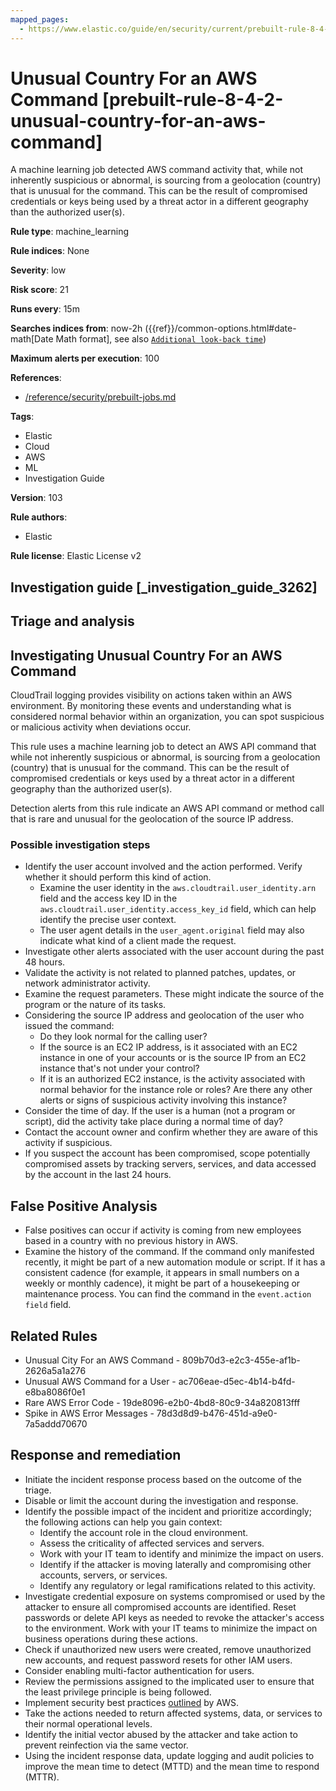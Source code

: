 ```yaml
---
mapped_pages:
  - https://www.elastic.co/guide/en/security/current/prebuilt-rule-8-4-2-unusual-country-for-an-aws-command.html
---
```


# Unusual Country For an AWS Command [prebuilt-rule-8-4-2-unusual-country-for-an-aws-command]

A machine learning job detected AWS command activity that, while not inherently suspicious or abnormal, is sourcing from a geolocation (country) that is unusual for the command. This can be the result of compromised credentials or keys being used by a threat actor in a different geography than the authorized user(s).

**Rule type**: machine_learning

**Rule indices**: None

**Severity**: low

**Risk score**: 21

**Runs every**: 15m

**Searches indices from**: now-2h ({{ref}}/common-options.html#date-math[Date Math format], see also [`Additional look-back time`](docs-content://solutions/security/detect-and-alert/create-detection-rule.md#rule-schedule))

**Maximum alerts per execution**: 100

**References**:

* [/reference/security/prebuilt-jobs.md](/reference/prebuilt-jobs.md)

**Tags**:

* Elastic
* Cloud
* AWS
* ML
* Investigation Guide

**Version**: 103

**Rule authors**:

* Elastic

**Rule license**: Elastic License v2

## Investigation guide [_investigation_guide_3262]

## Triage and analysis

## Investigating Unusual Country For an AWS Command

CloudTrail logging provides visibility on actions taken within an AWS environment. By monitoring these events and understanding what is considered normal behavior within an organization, you can spot suspicious or malicious activity when deviations occur.

This rule uses a machine learning job to detect an AWS API command that while not inherently suspicious or abnormal, is sourcing from a geolocation (country) that is unusual for the command. This can be the result of compromised credentials or keys used by a threat actor in a different geography than the authorized user(s).

Detection alerts from this rule indicate an AWS API command or method call that is rare and unusual for the geolocation of the source IP address.

### Possible investigation steps

- Identify the user account involved and the action performed. Verify whether it should perform this kind of action.
    - Examine the user identity in the `aws.cloudtrail.user_identity.arn` field and the access key ID in the `aws.cloudtrail.user_identity.access_key_id` field, which can help identify the precise user context.
    - The user agent details in the `user_agent.original` field may also indicate what kind of a client made the request.
- Investigate other alerts associated with the user account during the past 48 hours.
- Validate the activity is not related to planned patches, updates, or network administrator activity.
- Examine the request parameters. These might indicate the source of the program or the nature of its tasks.
- Considering the source IP address and geolocation of the user who issued the command:
    - Do they look normal for the calling user?
    - If the source is an EC2 IP address, is it associated with an EC2 instance in one of your accounts or is the source IP from an EC2 instance that's not under your control?
    - If it is an authorized EC2 instance, is the activity associated with normal behavior for the instance role or roles? Are there any other alerts or signs of suspicious activity involving this instance?
- Consider the time of day. If the user is a human (not a program or script), did the activity take place during a normal time of day?
- Contact the account owner and confirm whether they are aware of this activity if suspicious.
- If you suspect the account has been compromised, scope potentially compromised assets by tracking servers, services, and data accessed by the account in the last 24 hours.

## False Positive Analysis

- False positives can occur if activity is coming from new employees based in a country with no previous history in AWS.
- Examine the history of the command. If the command only manifested recently, it might be part of a new automation module or script. If it has a consistent cadence (for example, it appears in small numbers on a weekly or monthly cadence), it might be part of a housekeeping or maintenance process. You can find the command in the `event.action field` field.

## Related Rules

- Unusual City For an AWS Command - 809b70d3-e2c3-455e-af1b-2626a5a1a276
- Unusual AWS Command for a User - ac706eae-d5ec-4b14-b4fd-e8ba8086f0e1
- Rare AWS Error Code - 19de8096-e2b0-4bd8-80c9-34a820813fff
- Spike in AWS Error Messages - 78d3d8d9-b476-451d-a9e0-7a5addd70670

## Response and remediation

- Initiate the incident response process based on the outcome of the triage.
- Disable or limit the account during the investigation and response.
- Identify the possible impact of the incident and prioritize accordingly; the following actions can help you gain context:
    - Identify the account role in the cloud environment.
    - Assess the criticality of affected services and servers.
    - Work with your IT team to identify and minimize the impact on users.
    - Identify if the attacker is moving laterally and compromising other accounts, servers, or services.
    - Identify any regulatory or legal ramifications related to this activity.
- Investigate credential exposure on systems compromised or used by the attacker to ensure all compromised accounts are identified. Reset passwords or delete API keys as needed to revoke the attacker's access to the environment. Work with your IT teams to minimize the impact on business operations during these actions.
- Check if unauthorized new users were created, remove unauthorized new accounts, and request password resets for other IAM users.
- Consider enabling multi-factor authentication for users.
- Review the permissions assigned to the implicated user to ensure that the least privilege principle is being followed.
- Implement security best practices [outlined](https://aws.amazon.com/premiumsupport/knowledge-center/security-best-practices/) by AWS.
- Take the actions needed to return affected systems, data, or services to their normal operational levels.
- Identify the initial vector abused by the attacker and take action to prevent reinfection via the same vector.
- Using the incident response data, update logging and audit policies to improve the mean time to detect (MTTD) and the mean time to respond (MTTR).

